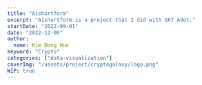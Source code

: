 ```yaml
---
title: "Aishortform"
excerpt: "Aishortform is a project that I did with SKT Adot."
startDate: "2022-09-01"
date: "2022-12-08"
author:
  name: Kim Dong Hun
keyword: "Crypto"
categories: ["data-visualization"]
coverImg: "/assets/project/cryptogalaxy/logo.png"
WIP: true
---
```

